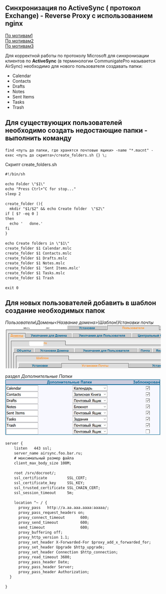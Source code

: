 ## Синхронизация по ActiveSync ( протокол Exchange) -  Reverse Proxy с использованием  nginx  
[По мотивам1](https://blog.kempkens.io/posts/exchange-reverse-proxy-using-nginx/)  
[По мотивам2](https://stackoverflow.com/questions/14839712/nginx-reverse-proxy-passthrough-basic-authenication/19714696#19714696)  
[По мотивам3](https://stackoverflow.com/questions/35384245/nginx-as-exchange-proxy)  

Для корректной работы по протоколу Microsoft для синхронизации клиентов по **ActiveSync** (в терминологии CommunigatePro называется AirSync) необходимо для нового пользователя создавать папки:  
- Calendar  
- Contacts  
- Drafts  
- Notes  
- Sent Items  
- Tasks  
- Trash

## Для существующих пользователей необходимо создать недостающие папки - выполнить команду   
```
find <путь до папки, где хранятся почтовые ящики> -name "*.macnt" -exec <путь до скрипта>/create_folders.sh {} \;
```
Скрипт create_folders.sh
```
#!/bin/sh

echo Folder \"$1\"
echo "Press Ctrl+^C for stop..."
sleep 2

create_folder (){
  mkdir "$1/$2" && echo Create folder  \"$2\"
if [ $? -eq 0 ]
then
  echo '   done.'
fi
}

echo Create folders in \"$1\"
create_folder $1 Calendar.mslc
create_folder $1 Contacts.mslc
create_folder $1 Drafts.mslc
create_folder $1 Notes.mslc
create_folder $1 'Sent Items.mslc'
create_folder $1 Tasks.mslc
create_folder $1 Trash

exit 0
```
## Для новых пользователей добавить в шаблон создание необходимых папок  
*Пользователи\Домены\<Название домена>\Шаблон\Установки почты* 
![to Folder](./inFolders.png)

раздел *Дополнительные Папки*
![Additional Folders](./folder.png)

```
server {
    listen   443 ssl;
    server_name airsync.foo.bar.ru;
    # максимальный размер файла
    client_max_body_size 100M;

    root /srv/docroot/;
    ssl_certificate         SSL_CERT;
    ssl_certificate_key     SSL_KEY;
    ssl_trusted_certificate SSL_CHAIN_CERT;
    ssl_session_timeout     5m;

    location ^~ / {
      proxy_pass   http://a.aa.aaa.aaaa:aaaaa/;
      proxy_pass_request_headers on;
      proxy_connect_timeout       600;
      proxy_send_timeout          600;
      send_timeout                600;
      proxy_buffering off;
      proxy_http_version 1.1;
      proxy_set_header X-Forwarded-For $proxy_add_x_forwarded_for;
      proxy_set_header Upgrade $http_upgrade;
      proxy_set_header Connection $http_connection;
      proxy_read_timeout 3600;
      proxy_pass_header Date;
      proxy_pass_header Server;
      proxy_pass_header Authorization;
  }

}
```

